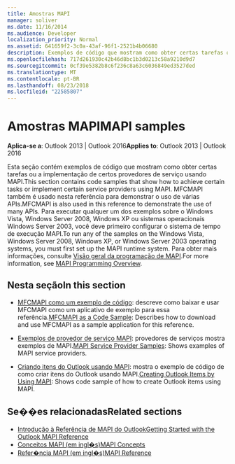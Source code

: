 ```yaml
---
title: Amostras MAPI
manager: soliver
ms.date: 11/16/2014
ms.audience: Developer
localization_priority: Normal
ms.assetid: 641659f2-3c0a-43af-96f1-2521b4b06680
description: Exemplos de código que mostram como obter certas tarefas ou a implementação de determinados serviço provedores usando MAPI do Outlook.
ms.openlocfilehash: 717d261930c42b46d8bc1b3d0213c58a9210d9d7
ms.sourcegitcommit: 0cf39e5382b8c6f236c8a63c6036849ed3527ded
ms.translationtype: MT
ms.contentlocale: pt-BR
ms.lasthandoff: 08/23/2018
ms.locfileid: "22585807"
---
```

# <a name="mapi-samples"></a><span data-ttu-id="720e4-103">Amostras MAPI</span><span class="sxs-lookup"><span data-stu-id="720e4-103">MAPI samples</span></span>

<span data-ttu-id="720e4-104">**Aplica-se a**: Outlook 2013 | Outlook 2016</span><span class="sxs-lookup"><span data-stu-id="720e4-104">**Applies to**: Outlook 2013 | Outlook 2016</span></span> 
  
<span data-ttu-id="720e4-105">Esta seção contém exemplos de código que mostram como obter certas tarefas ou a implementação de certos provedores de serviço usando MAPI.</span><span class="sxs-lookup"><span data-stu-id="720e4-105">This section contains code samples that show how to achieve certain tasks or implement certain service providers using MAPI.</span></span> <span data-ttu-id="720e4-106">MFCMAPI também é usado nesta referência para demonstrar o uso de várias APIs.</span><span class="sxs-lookup"><span data-stu-id="720e4-106">MFCMAPI is also used in this reference to demonstrate the use of many APIs.</span></span> <span data-ttu-id="720e4-107">Para executar qualquer um dos exemplos sobre o Windows Vista, Windows Server 2008, Windows XP ou sistemas operacionais Windows Server 2003, você deve primeiro configurar o sistema de tempo de execução MAPI.</span><span class="sxs-lookup"><span data-stu-id="720e4-107">To run any of the samples on the Windows Vista, Windows Server 2008, Windows XP, or Windows Server 2003 operating systems, you must first set up the MAPI runtime system.</span></span> <span data-ttu-id="720e4-108">Para obter mais informações, consulte [Visão geral da programação de MAPI](mapi-programming-overview.md).</span><span class="sxs-lookup"><span data-stu-id="720e4-108">For more information, see [MAPI Programming Overview](mapi-programming-overview.md).</span></span>
  
## <a name="in-this-section"></a><span data-ttu-id="720e4-109">Nesta seção</span><span class="sxs-lookup"><span data-stu-id="720e4-109">In this section</span></span>

- <span data-ttu-id="720e4-110">[MFCMAPI como um exemplo de código](mfcmapi-as-a-code-sample.md): descreve como baixar e usar MFCMAPI como um aplicativo de exemplo para essa referência.</span><span class="sxs-lookup"><span data-stu-id="720e4-110">[MFCMAPI as a Code Sample](mfcmapi-as-a-code-sample.md): Describes how to download and use MFCMAPI as a sample application for this reference.</span></span>
    
- <span data-ttu-id="720e4-111">[Exemplos de provedor de serviço MAPI](mapi-service-provider-samples.md): provedores de serviços mostra exemplos de MAPI.</span><span class="sxs-lookup"><span data-stu-id="720e4-111">[MAPI Service Provider Samples](mapi-service-provider-samples.md): Shows examples of MAPI service providers.</span></span>
    
- <span data-ttu-id="720e4-112">[Criando itens do Outlook usando MAPI](creating-outlook-items-by-using-mapi.md): mostra o exemplo de código de como criar itens do Outlook usando MAPI.</span><span class="sxs-lookup"><span data-stu-id="720e4-112">[Creating Outlook Items by Using MAPI](creating-outlook-items-by-using-mapi.md): Shows code sample of how to create Outlook items using MAPI.</span></span>
    
## <a name="related-sections"></a><span data-ttu-id="720e4-113">Se��es relacionadas</span><span class="sxs-lookup"><span data-stu-id="720e4-113">Related sections</span></span>

- [<span data-ttu-id="720e4-114">Introdução à Referência de MAPI do Outlook</span><span class="sxs-lookup"><span data-stu-id="720e4-114">Getting Started with the Outlook MAPI Reference</span></span>](getting-started-with-the-outlook-mapi-reference.md)
- [<span data-ttu-id="720e4-115">Conceitos MAPI (em ingl�s)</span><span class="sxs-lookup"><span data-stu-id="720e4-115">MAPI Concepts</span></span>](mapi-concepts.md)
- [<span data-ttu-id="720e4-116">Refer�ncia MAPI (em ingl�s)</span><span class="sxs-lookup"><span data-stu-id="720e4-116">MAPI Reference</span></span>](mapi-reference.md)
  

